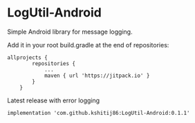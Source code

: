 # LogUtil-Android
Simple Android library for message logging.

Add it in your root build.gradle at the end of repositories:

```
allprojects {
		repositories {
			...
			maven { url 'https://jitpack.io' }
		}
	}
```

Latest release with error logging

```implementation 'com.github.kshitij86:LogUtil-Android:0.1.1'```
